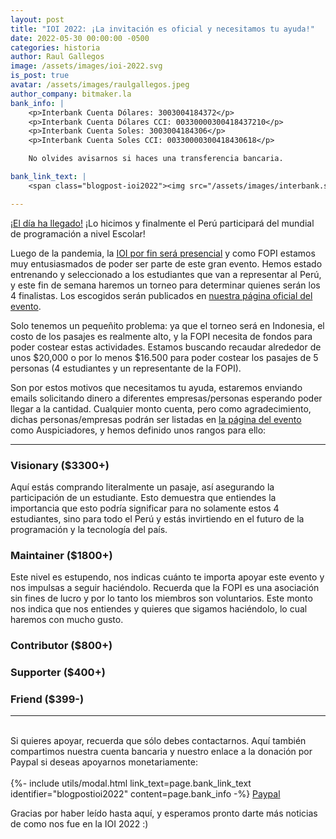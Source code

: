 ```yaml
---
layout: post
title: "IOI 2022: ¡La invitación es oficial y necesitamos tu ayuda!"
date: 2022-05-30 00:00:00 -0500
categories: historia
author: Raul Gallegos
image: /assets/images/ioi-2022.svg
is_post: true
avatar: /assets/images/raulgallegos.jpeg
author_company: bitmaker.la
bank_info: |
    <p>Interbank Cuenta Dólares: 3003004184372</p>
    <p>Interbank Cuenta Dólares CCI: 00330000300418437210</p>
    <p>Interbank Cuenta Soles: 3003004184306</p>
    <p>Interbank Cuenta Soles CCI: 00330000300418430618</p>

    No olvides avisarnos si haces una transferencia bancaria.

bank_link_text: |
    <span class="blogpost-ioi2022"><img src="/assets/images/interbank.svg" /></span>

---
```

[¡El día ha llegado!](/ioi-2022) ¡Lo hicimos y finalmente el Perú participará del mundial
de programación a nivel Escolar!

Luego de la pandemia, la [IOI por fin será presencial](https://ioi2022.id/) y como FOPI estamos muy entusiasmados
de poder ser parte de este gran evento. Hemos estado entrenando y seleccionado a los estudiantes
que van a representar al Perú, y este fin de semana haremos un torneo
para determinar quienes serán los 4 finalistas. Los escogidos
serán publicados en [nuestra página oficial del evento](/ioi-2022).

Solo tenemos un pequeñito problema: ya que el torneo será en Indonesia, el costo de los pasajes
es realmente alto, y la FOPI necesita de fondos para poder costear estas actividades.
Estamos buscando recaudar alrededor de unos $20,000 o por lo menos $16.500 para poder costear
los pasajes de 5 personas (4 estudiantes y un representante de la FOPI).

Son por estos motivos que necesitamos tu ayuda, estaremos enviando emails solicitando dinero a
diferentes empresas/personas esperando poder llegar a la cantidad. Cualquier monto cuenta, pero
como agradecimiento, dichas personas/empresas podrán ser listadas en [la página del evento](/ioi-2022) como
Auspiciadores, y hemos definido unos rangos para ello:

---
### Visionary ($3300\+)

Aquí estás comprando literalmente un pasaje, así asegurando la participación de un estudiante. Esto demuestra
que entiendes la importancia que esto podría significar para no solamente estos 4 estudiantes,
sino para todo el Perú y estás invirtiendo en el futuro de la programación y la tecnología del
país.

### Maintainer ($1800\+)

Este nivel es estupendo, nos indicas cuánto te importa apoyar este evento y nos impulsas a
seguir haciéndolo. Recuerda que la FOPI es una asociación sin fines de lucro y por lo tanto
los miembros son voluntarios. Este monto nos indica que nos entiendes y quieres que sigamos
haciéndolo, lo cual haremos con mucho gusto.

### Contributor ($800\+)

### Supporter ($400\+)

### Friend ($399\-)

---

<br/>
Si quieres apoyar, recuerda que sólo debes contactarnos. Aquí también compartimos nuestra
cuenta bancaria y nuestro enlace a la donación por Paypal si deseas apoyarnos monetariamente:
<br />
<br />
{%- include utils/modal.html link_text=page.bank_link_text identifier="blogpostioi2022" content=page.bank_info -%}
<a href="https://www.paypal.com/pools/c/8Kf1hMqVN5">
  <i class="fa fa-2x fa-paypal"></i> Paypal
</a>

<br />

Gracias por haber leído hasta aquí, y esperamos pronto darte más noticias de como nos fue
en la IOI 2022 :)
